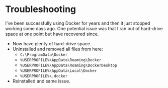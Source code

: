 # Troubleshooting

I've been successfully using Docker for years and then it just stopped working some days ago. One potential issue was that I ran out of hard-drive space at one point but have recovered since.

- Now have plenty of hard-drive space.
- Uninstalled and removed all files from here:
  - `C:\ProgramData\Docker`
  - `%USERPROFILE%\AppData\Roaming\Docker`
  - `%USERPROFILE%\AppData\Roaming\DockerDesktop`
  - `%USERPROFILE%\AppData\Local\Docker`
  - `%USERPROFILE%\.docker`
- Reinstalled and same issue.
